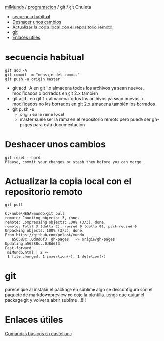 [miMundo](miMundo.html) / [programacion](programacion.html) / [git](git.html) / git Chuleta 
<!-- MarkdownTOC -->

- [secuencia habitual](#secuencia-habitual)
- [Deshacer unos cambios](#deshacer-unos-cambios)
- [Actualizar la copia local con el repositorio remoto](#actualizar-la-copia-local-con-el-repositorio-remoto)
- [git](#git)
- [Enlaces útiles](#enlaces-útiles)

<!-- /MarkdownTOC -->
# secuencia habitual
```
git add -A
git commit -m "mensaje del commit"
git push -u origin master
```

- git add -A
en git 1.x almacena todos los archivos ya sean nuevos, modificados o borrados
en git 2.x tambien
- git add .
en git 1.x almacena todos los archivos ya sean nuevos o modificados no los borrados
en git 2.x almacena también los borrados
- git push -u 
    + origin es la rama local
    + master suele ser la rama en el repositorio remoto pero puede ser gh-pages para esta documentación

# Deshacer unos cambios
```
git reset --hard 
Please, commit your changes or stash them before you can merge.
```

# Actualizar la copia local con el repositorio remoto
```
git pull

C:\nube\MEGA\mundo>git pull
remote: Counting objects: 3, done.
remote: Compressing objects: 100% (3/3), done.
remote: Total 3 (delta 2), reused 0 (delta 0), pack-reused 0
Unpacking objects: 100% (3/3), done.
From https://github.com/pelos6/mundo
   a56588c..0d8d6f3  gh-pages   -> origin/gh-pages
Updating a56588c..0d8d6f3
Fast-forward
 miMundo.html | 2 +-
 1 file changed, 1 insertion(+), 1 deletion(-) 
```


# git
parece que al instalar el package en sublime algo se desconfigura con 
el paquete de markdownpreview 
no coje la plantilla. 
tengo que quitar el package git y volver a abrir sublime ..!!!! 
# Enlaces útiles
[Comandos básicos en castellano](http://rogerdudler.github.io/git-guide/index.es.html)
